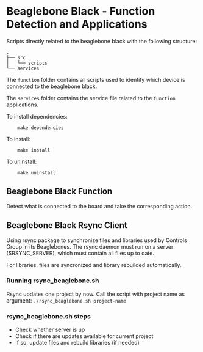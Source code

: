 # Beaglebone Black - Function Detection and Applications
Scripts directly related to the beaglebone black with the following structure:
```
.
├── src
│   └── scripts
└── services
```
The `function` folder contains all scripts used to identify which device is connected to the beaglebone black.<br>

The `services` folder contains the service file related to the `function` applications.<br>

To install dependencies:
```
    make dependencies
```

To install:
```
    make install
```

To uninstall:
```
    make uninstall
```


## Beaglebone Black Function
Detect what is connected to the board and take the corresponding action.



## Beaglebone Black Rsync Client
Using rsync package to synchronize files and libraries used by Controls Group in its Beaglebones.
The rsync daemon must run on a server ($RSYNC_SERVER), which must contain all files up to date.

For libraries, files are syncronized and library rebuilded automatically.

### Running rsync_beaglebone.sh
Rsync updates one project by now.
Call the script with project name as argument: `./rsync_beaglebone.sh project-name` 

### rsync_beaglebone.sh steps
- Check whether server is up
- Check if there are updates available for current project
- If so, update files and rebuild libraries (if needed)
